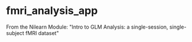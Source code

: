 # fmri_analysis_app
From the Nilearn Module: "Intro to GLM Analysis: a single-session, single-subject fMRI dataset"
